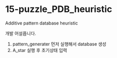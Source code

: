 # 15-puzzle_PDB_heuristic
Additive pattern database heuristic

개발 어설픕니다.

1. pattern_generater 먼저 실행해서 database 생성
2. A_star 실행 후 초기상태 입력
